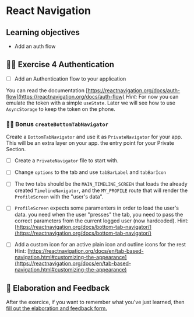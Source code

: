 # React Navigation

## Learning objectives

- Add an auth flow

## 🤸‍♀️ Exercise 4 Authentication

- [ ] Add an Authentication flow to your application

You can read the documentation [https://reactnavigation.org/docs/auth-flow](https://reactnavigation.org/docs/auth-flow)
_Hint:_ For now you can emulate the token with a simple `useState`. Later we will see how to use `AsyncStorage` to keep the token on the phone.

### 🏋️‍♀️ Bonus `createBottomTabNavigator`

Create a `BottomTabNavigator` and use it as `PrivateNavigator` for your app. This will be an extra layer on your app. the entry point for your Private Section.

- [ ] Create a `PrivateNavigator` file to start with.
- [ ] Change `options` to the tab and use `tabBarLabel` and `tabBarIcon`
- [ ] The two tabs should be the `MAIN_TIMELINE_SCREEN` that loads the already created `TimelineNavigator`, and the `MY_PROFILE` route that will render the `ProfileScreen` with the "user's data".
- [ ] `ProfileScreen` expects some paramenters in order to load the user's data. you need when the user "presses"
      the tab, you need to pass the correct parameters from the current logged user (now hardcoded). Hint: [https://reactnavigation.org/docs/bottom-tab-navigator/](https://reactnavigation.org/docs/bottom-tab-navigator/)

- [ ] Add a custom icon for an active plain icon and outline icons for the rest
      Hint: [https://reactnavigation.org/docs/en/tab-based-navigation.html#customizing-the-appearance](https://reactnavigation.org/docs/en/tab-based-navigation.html#customizing-the-appearance)

## 🏅 Elaboration and Feedback

<div>
<span>After the exercice, if you want to remember what you've just learned, then </span>
<a rel="noopener noreferrer" target="_blank" href="https://airtable.com/shrBuZqOJL5UeLLF1?prefill_Name=React+Native+Navigation&prefill_Exercice=4">
  fill out the elaboration and feedback form.
</a>
</div>
